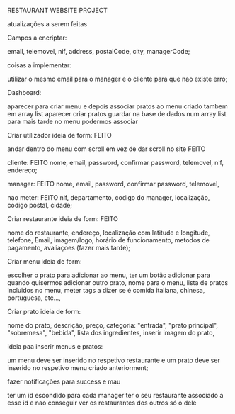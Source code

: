 RESTAURANT WEBSITE PROJECT 

atualizações a serem feitas

Campos a encriptar:

email,
telemovel,
nif,
address,
postalCode,
city,
managerCode;

coisas a implementar:

utilizar o mesmo email para o manager e o cliente para que nao existe erro;


Dashboard:

aparecer para criar menu e depois associar pratos ao menu criado tambem em array list
aparecer criar pratos guardar na base de dados num array list para mais tarde no menu podermos associar 

Criar utilizador ideia de form: FEITO

andar dentro do menu com scroll em vez de dar scroll no site FEITO

cliente: FEITO 
nome,
email,
password,
confirmar password,
telemovel,
nif,
endereço;

manager: FEITO
nome,
email,
password,
confirmar password,
telemovel,

nao meter: FEITO
nif,
departamento,
codigo do manager,
localização,
codigo postal,
cidade;


Criar restaurante ideia de form: FEITO

nome do restaurante,
endereço,
localização com latitude e longitude,
telefone,
Email,
imagem/logo,
horário de funcionamento,
metodos de pagamento,
avaliaçoes (fazer mais tarde);

Criar menu ideia de form:

escolher o prato para adicionar ao menu,
ter um botão adicionar para quando quisermos adicionar outro prato,
nome para o menu,
lista de pratos incluidos no menu,
meter tags a dizer se é comida italiana, chinesa, portuguesa, etc...,


Criar prato ideia de form:

nome do prato,
descrição,
preço,
categoria: "entrada", "prato principal", "sobremesa", "bebida",
lista dos ingredientes,
inserir imagem do prato,


ideia paa inserir menus e pratos:

um menu deve ser inserido no respetivo restaurante
e um prato deve ser inserido no respetivo menu criado anteriorment;

fazer notificações para success e mau


ter um id escondido para cada manager ter o seu restaurante associado a esse id e nao conseguir ver os restaurantes dos outros só o dele 